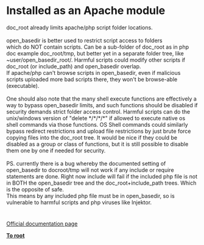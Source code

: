 # Installed as an Apache module




<div class="phpcode"><span class="html">
doc_root already limits apache/php script folder locations.<br><br>open_basedir is better used to restrict script access to folders<br>which do NOT contain scripts. Can be a sub-folder of doc_root as in php doc example doc_root/tmp, but better yet in a separate folder tree, like ~user/open_basedir_root/. Harmful scripts could modify other scripts if doc_root (or include_path) and open_basedir overlap.<br>If apache/php can&apos;t browse scripts in open_basedir, even if malicious scripts uploaded more bad scripts there, they won&apos;t be browse-able (executable). <br><br>One should also note that the many shell execute functions are effectively a way to bypass open_basedir limits, and such functions should be disabled if security demands strict folder access control. Harmful scripts can do the unix/windows version of &quot;delete */*/*/*&quot; if allowed to execute native os shell commands via those functions. OS Shell commands could similarly bypass redirect restrictions and upload file restrictions by just brute force copying files into the doc_root tree. It would be nice if they could be disabled as a group or class of functions, but it is still possible to disable them one by one if needed for security.<br><br>PS. currently there is a bug whereby the documented setting of open_basedir to docroot/tmp will not work if any include or require statements are done. Right now include will fail if the included php file is not in BOTH the open_basedir tree and the doc_root+include_path trees. Which is the opposite of safe.<br>This means by any included php file must be in open_basedir, so is vulnerable to harmful scripts and php viruses like Injektor.</span>
</div>
  

#

[Official documentation page](https://www.php.net/manual/en/security.apache.php)

**[To root](/)**